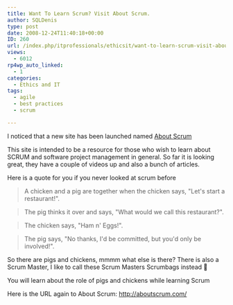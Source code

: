 ```yaml
---
title: Want To Learn Scrum? Visit About Scrum.
author: SQLDenis
type: post
date: 2008-12-24T11:40:18+00:00
ID: 260
url: /index.php/itprofessionals/ethicsit/want-to-learn-scrum-visit-about-scrum/
views:
  - 6012
rp4wp_auto_linked:
  - 1
categories:
  - Ethics and IT
tags:
  - agile
  - best practices
  - scrum

---
```

I noticed that a new site has been launched named [About Scrum][1]

This site is intended to be a resource for those who wish to learn about SCRUM and software project management in general. So far it is looking great, they have a couple of videos up and also a bunch of articles.

Here is a quote for you if you never looked at scrum before

> A chicken and a pig are together when the chicken says, "Let's start a restaurant!".
  
> The pig thinks it over and says, "What would we call this restaurant?".
  
> The chicken says, "Ham n' Eggs!".
  
> The pig says, "No thanks, I'd be committed, but you'd only be involved!".

So there are pigs and chickens, mmmm what else is there? There is also a Scrum Master, I like to call these Scrum Masters Scrumbags instead 🙂
  
You will learn about the role of pigs and chickens while learning Scrum

Here is the URL again to About Scrum: http://aboutscrum.com/

 [1]: http://aboutscrum.com/